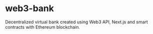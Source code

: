 # web3-bank
Decentralized virtual bank created using Web3 API, Next.js and smart contracts with Ethereum blockchain.
